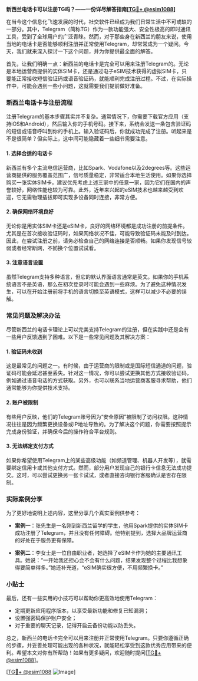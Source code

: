 **新西兰电话卡可以注册TG吗？——一份详尽解答指南[[TG💪+ @esim1088](https://t.me/s/esim1088)]**

在当今这个信息化飞速发展的时代，社交软件已经成为我们日常生活中不可或缺的一部分。其中，Telegram（简称TG）作为一款功能强大、安全性极高的即时通讯工具，受到了全球用户的广泛青睐。然而，对于那些身在新西兰的朋友来说，使用当地的电话卡是否能够顺利注册并正常使用Telegram，却常常成为一个疑问。今天，我们就来深入探讨一下这个问题，并为你提供最全面的解答。

首先，让我们明确一点：新西兰的电话卡是完全可以用来注册Telegram的。无论是本地运营商提供的实体SIM卡，还是通过电子eSIM技术获得的虚拟SIM卡，只要能正常接收短信验证码或语音验证码，就能顺利完成注册过程。不过，在实际操作中，可能会遇到一些小问题，这就需要我们提前做好准备。

### 新西兰电话卡与注册流程

注册Telegram的基本步骤其实并不复杂。通常情况下，你需要下载官方应用（支持iOS和Android），然后输入你的手机号码。接下来，系统会发送一条包含验证码的短信或语音呼叫到你的手机上。输入验证码后，你就成功完成了注册。听起来是不是很简单？但实际上，这中间可能隐藏着一些细节需要注意。

#### 1. **选择合适的电话卡**
新西兰有多个主流电信运营商，比如Spark、Vodafone以及2degrees等。这些运营商提供的服务覆盖范围广，信号质量稳定，非常适合本地生活使用。如果你选择购买一张实体SIM卡，建议优先考虑上述三家中的任意一家，因为它们在国内的声誉较好，网络性能也较为可靠。此外，近年来兴起的eSIM技术也越来越受到欢迎，它无需物理插拔即可实现多设备同时连接，非常方便。

#### 2. **确保网络环境良好**
无论你是用实体SIM卡还是eSIM卡，良好的网络环境都是成功注册的前提条件。尤其是在首次接收验证码时，如果网络状况不佳，可能导致验证码未能及时到达。因此，在尝试注册之前，请务必检查自己的网络连接是否顺畅。如果你发现信号较弱或者经常断网，不妨换个位置试试看。

#### 3. **注意语言设置**
虽然Telegram支持多种语言，但它的默认界面语言通常是英文。如果你的手机系统语言不是英语，那么在初次登录时可能会遇到一些麻烦。为了避免这种情况发生，可以在开始注册前将手机的语言切换至英语模式，这样可以减少不必要的误解。

### 常见问题及解决办法

尽管新西兰的电话卡理论上可以完美支持Telegram的注册，但在实践中还是会有一些用户反馈遇到了困难。以下是一些常见问题及其解决方案：

#### 1. **验证码未收到**
这是最常见的问题之一。有时候，由于运营商的限制或是国际短信通道的问题，验证码可能会延迟甚至丢失。针对这一情况，你可以尝试更换其他方式接收验证码，例如通过语音电话的方式获取。另外，也可以联系当地运营商客服寻求帮助，他们通常能够为你提供技术支持。

#### 2. **账户被限制**
有些用户反映，他们的Telegram账号因为“安全原因”被限制了访问权限。这种情况往往是因为频繁更换设备或IP地址导致的。为了解决这个问题，你需要按照提示完成身份验证，并确保今后的操作符合平台规则。

#### 3. **无法绑定支付方式**
如果你希望使用Telegram上的某些高级功能（如频道管理、机器人开发等），就需要绑定信用卡或其他支付方式。然而，部分用户发现自己的银行卡信息无法成功提交。这时，可以尝试更换另一张卡试试，或者直接咨询银行客服确认是否存在限制。

### 实际案例分享

为了更好地说明上述内容，这里分享几个真实案例供参考：

- **案例一**：张先生是一名刚到新西兰留学的学生，他用Spark提供的实体SIM卡成功注册了Telegram，并且没有任何障碍。他特别提到，选择大品牌运营商的好处在于服务更有保障。
  
- **案例二**：李女士是一位自由职业者，她选择了eSIM卡作为她的主要通讯工具。她说：“一开始我还担心会不会有什么问题，结果发现整个过程比我想象得要简单得多。”她还补充道，“eSIM确实很方便，不用频繁换卡。”

### 小贴士

最后，还有一些实用的小技巧可以帮助你更高效地使用Telegram：

- 定期更新应用程序版本，以享受最新功能和修复已知漏洞；
- 设置强密码保护账户安全；
- 对于重要的聊天记录，记得开启云备份功能以防丢失。

总之，新西兰的电话卡完全可以用来注册并正常使用Telegram。只要你遵循正确的步骤，并妥善处理可能出现的各种状况，就能轻松享受到这款优秀应用带来的便利。希望本文对你有所帮助！如果有更多疑问，欢迎随时提问[[TG💪+ @esim1088](https://t.me/s/esim1088)]。

[[TG💪+ @esim1088](https://t.me/s/esim1088) ![Image](https://i.postimg.cc/4NQfJmqS/Snipaste-2025-05-13-00-14-12.png)]